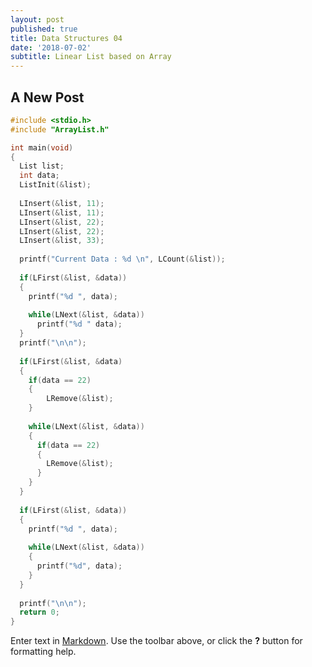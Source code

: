 ```yaml
---
layout: post
published: true
title: Data Structures 04
date: '2018-07-02'
subtitle: Linear List based on Array
---
```

## A New Post

```c
#include <stdio.h>
#include "ArrayList.h"

int main(void)
{
  List list;
  int data;
  ListInit(&list);
  
  LInsert(&list, 11);
  LInsert(&list, 11);
  LInsert(&list, 22);
  LInsert(&list, 22);
  LInsert(&list, 33);
  
  printf("Current Data : %d \n", LCount(&list));
  
  if(LFirst(&list, &data))
  {
    printf("%d ", data);
    
    while(LNext(&list, &data))
      printf("%d " data);
  }
  printf("\n\n");
  
  if(LFirst(&list, &data)
  {
    if(data == 22)
    {
    	LRemove(&list);
    }
    
    while(LNext(&list, &data))
    {
      if(data == 22)
      {
        LRemove(&list);
      }
    }
  }
  
  if(LFirst(&list, &data))
  {
    printf("%d ", data);
    
    while(LNext(&list, &data))
    {
      printf("%d", data);
    }
  }
     
  printf("\n\n");
  return 0;
}
```     



Enter text in [Markdown](http://daringfireball.net/projects/markdown/). Use the toolbar above, or click the **?** button for formatting help.
